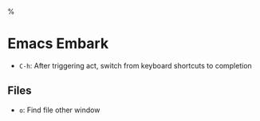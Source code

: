 %

# Emacs Embark

- `C-h`: After triggering act, switch from keyboard shortcuts to completion

## Files

- `o`: Find file other window
